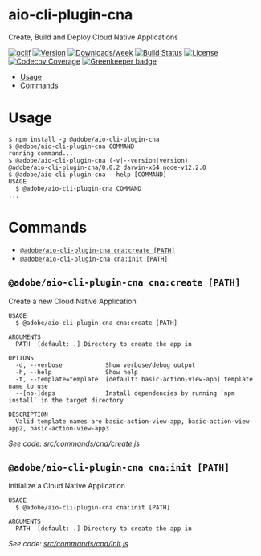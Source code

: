 aio-cli-plugin-cna
==================

Create, Build and Deploy Cloud Native Applications

[![oclif](https://img.shields.io/badge/cli-oclif-brightgreen.svg)](https://oclif.io)
[![Version](https://img.shields.io/npm/v/aio-cli-plugin-cna.svg)](https://npmjs.org/package/@adobe/aio-cli-plugin-cna)
[![Downloads/week](https://img.shields.io/npm/dw/aio-cli-plugin-cna.svg)](https://npmjs.org/package/@adobe/aio-cli-plugin-cna)
[![Build Status](https://travis-ci.org/adobe/aio-cli-plugin-cna.svg?branch=master)](https://travis-ci.org/adobe/aio-cli-plugin-cna)
[![License](https://img.shields.io/badge/License-Apache%202.0-blue.svg)](https://opensource.org/licenses/Apache-2.0)
[![Codecov Coverage](https://img.shields.io/codecov/c/github/adobe/aio-cli-plugin-cna/master.svg?style=flat-square)](https://codecov.io/gh/adobe/aio-cli-plugin-cna/) 
[![Greenkeeper badge](https://badges.greenkeeper.io/adobe/aio-cli-plugin-cna.svg)](https://greenkeeper.io/)

<!-- toc -->
* [Usage](#usage)
* [Commands](#commands)
<!-- tocstop -->
# Usage
<!-- usage -->
```sh-session
$ npm install -g @adobe/aio-cli-plugin-cna
$ @adobe/aio-cli-plugin-cna COMMAND
running command...
$ @adobe/aio-cli-plugin-cna (-v|--version|version)
@adobe/aio-cli-plugin-cna/0.0.2 darwin-x64 node-v12.2.0
$ @adobe/aio-cli-plugin-cna --help [COMMAND]
USAGE
  $ @adobe/aio-cli-plugin-cna COMMAND
...
```
<!-- usagestop -->
# Commands
<!-- commands -->
* [`@adobe/aio-cli-plugin-cna cna:create [PATH]`](#adobeaio-cli-plugin-cna-cnacreate-path)
* [`@adobe/aio-cli-plugin-cna cna:init [PATH]`](#adobeaio-cli-plugin-cna-cnainit-path)

## `@adobe/aio-cli-plugin-cna cna:create [PATH]`

Create a new Cloud Native Application

```
USAGE
  $ @adobe/aio-cli-plugin-cna cna:create [PATH]

ARGUMENTS
  PATH  [default: .] Directory to create the app in

OPTIONS
  -d, --verbose            Show verbose/debug output
  -h, --help               Show help
  -t, --template=template  [default: basic-action-view-app] template name to use
  --[no-]deps              Install dependencies by running `npm install` in the target directory

DESCRIPTION
  Valid template names are basic-action-view-app, basic-action-view-app2, basic-action-view-app3
```

_See code: [src/commands/cna/create.js](https://github.com/adobe/aio-cli-plugin-cna/blob/v0.0.2/src/commands/cna/create.js)_

## `@adobe/aio-cli-plugin-cna cna:init [PATH]`

Initialize a Cloud Native Application

```
USAGE
  $ @adobe/aio-cli-plugin-cna cna:init [PATH]

ARGUMENTS
  PATH  [default: .] Directory to create the app in
```

_See code: [src/commands/cna/init.js](https://github.com/adobe/aio-cli-plugin-cna/blob/v0.0.2/src/commands/cna/init.js)_
<!-- commandsstop -->
